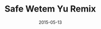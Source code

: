---
layout: cassette
artist: "Hoobz Ft. Sheila Wills"
title: "Safe Wetem Yu Remix"
permalink: /cassette/single//:title
date: 2015-05-13
cassette: "/assets/images/cassette/hoobz-safe-wetem-yu-remix.png"
side-a: "'hoobz_-_safe_wetem_yu_remix'"
side-b: "'hoobz_-_safe_wetem_yu_remix'"
image_meta: "/assets/images/artwork/hoobz-safe-wetem-yu-remix.jpg"
artist_meta: "Hoobz"
title_meta: "Safe Wetem Yu Remix<br> ft. Sheila Wills"
categories: Single
tags: [hoobz]
icon: '<i class="demo-icon icon-cassette"></i>'
---